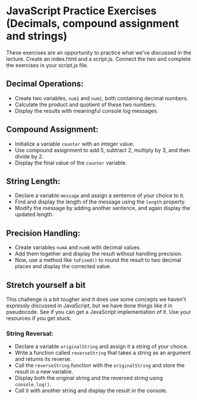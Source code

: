 # JavaScript Practice Exercises (Decimals, compound assignment and strings)
These exercises are an opportunity to practice what we've discussed in the lecture. Create an index.html and a script.js. Connect the two and complete the exercises in your script.js file.

## Decimal Operations:

- Create two variables, `num1` and `num2`, both containing decimal numbers.
- Calculate the product and quotient of these two numbers.
- Display the results with meaningful console log messages.

## Compound Assignment:

- Initialize a variable `counter` with an integer value.
- Use compound assignment to add 5, subtract 2, multiply by 3, and then divide by 2.
- Display the final value of the `counter` variable.

## String Length:

- Declare a variable `message` and assign a sentence of your choice to it.
- Find and display the length of the message using the `length` property.
- Modify the message by adding another sentence, and again display the updated length.

## Precision Handling:

- Create variables `numA` and `numB` with decimal values.
- Add them together and display the result without handling precision.
- Now, use a method like `toFixed()` to round the result to two decimal places and display the corrected value.

## Stretch  yourself a bit
This challenge is a bit tougher and it does use some concepts we haven't expressly discussed in JavaScript, but we have done things like it in pseudocode. See if you can get a JavaScript implementation of it. Use your resources if you get stuck.

### String Reversal:

- Declare a variable `originalString` and assign it a string of your choice.
- Write a function called `reverseString` that takes a string as an argument and returns its reverse.
- Call the `reverseString` function with the `originalString` and store the result in a new variable.
- Display both the original string and the reversed string using `console.log()`.
- Call it with another string and display the result in the console.
